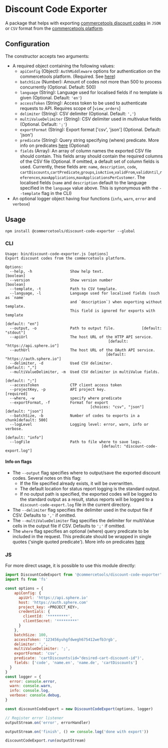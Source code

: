 # Discount Code Exporter

A package that helps with exporting [commercetools discount codes](https://docs.commercetools.com/http-api-projects-discountCodes.html) in `JSON` or `CSV` format from the [commercetools platform](https://docs.commercetools.com/).

## Configuration

The constructor accepts two arguments:

- A required object containing the following values:
  - `apiConfig` (Object): `AuthMiddleware` options for authentication on the commercetools platform. (Required. See [here](https://commercetools.github.io/nodejs/sdk/api/sdkMiddlewareAuth.html#named-arguments-options))
  - `batchSize` (Number): Amount of codes not more than 500 to process concurrently (Optional. Default: 500)
  - `language` (String): Language used for localised fields if no template is given (Optional. Default: `'en'`)
  - `accessToken` (String): Access token to be used to authenticate requests to API. Requires scope of [`view_orders`]
  - `delimiter` (String): CSV delimiter (Optional. Default: `','`)
  - `multiValueDelimiter` (String): CSV delimiter used in multivalue fields (Optional. Default: `';'`)
  - `exportFormat` (String): Export format ['csv', 'json'] (Optional. Default: 'json')
  - `predicate` (String): Query string specifying (where) predicate. More info on predicates [here](https://docs.commercetools.com/http-api.html#predicates) (Optional)
  - `fields` (Array<String>): An array of column names the exported CSV file should contain. This fields array should contain the required columns of the CSV file (Optional. If omitted, a default set of column fields is used. Currently, these fields are: `name`, `description`, `code`, `cartDiscounts`,`cartPredicate`,`groups`,`isActive`,`validFrom`,`validUntil`,`references`,`maxApplications`,`maxApplicationsPerCustomer`.
    The localised fields (`name` and `description` default to the language specified in the `language` value above.
    This is synonymous with the `--template` flag in the CLI)
- An optional logger object having four functions (`info`, `warn`, `error` and `verbose`)

## Usage

`npm install @commercetools/discount-code-exporter --global`

### CLI

```
Usage: bin/discount-code-exporter.js [options]
Export discount codes from the commercetools platform.

Options:
  --help, -h                 Show help text.                           [boolean]
  --version                  Show version number                       [boolean]
  --template, -t             Path to CSV template.
  --language, -l             Language used for localised fields (such as `name`
                             and `description`) when exporting without template.
                             This field is ignored for exports with template
                                                                 [default: "en"]
  --output, -o               Path to output file.            [default: "stdout"]
  --apiUrl                   The host URL of the HTTP API service.
                                              [default: "https://api.sphere.io"]
  --authUrl                  The host URL of the OAuth API service.
                                             [default: "https://auth.sphere.io"]
  --delimiter, -d            Used CSV delimiter.                  [default: ","]
  --multiValueDelimiter, -m  Used CSV delimiter in multiValue fields.
                                                                  [default: ";"]
  --accessToken              CTP client access token
  --projectKey, -p           API project key.                         [required]
  --where, -w                specify where predicate
  --exportFormat, -f         Format for export
                                      [choices: "csv", "json"] [default: "json"]
  --batchSize, -b            Number of codes to exports in a chunk[default: 500]
  --logLevel                 Logging level: error, warn, info or verbose.
                                                               [default: "info"]
  --logFile                  Path to file where to save logs.
                                           [default: "discount-code-export.log"]
```

#### Info on flags

- The `--output` flag specifies where to output/save the exported discount codes. Several notes on this flag:
  - If the file specified already exists, it will be overwritten.
  - The default location for status report logging is the standard output.
  - If no output path is specified, the exported codes will be logged to the standard output as a result, status reports will be logged to a `discount-code-export.log` file in the current directory.
- The `--delimiter` flag specifies the delimiter used in the output file if CSV. Defaults to `','` if omitted.
- The `--multiValueDelimiter` flag specifies the delimiter for multiValue cells in the output file if CSV. Defaults to `';'` if omitted.
- The `where` flag specifies an optional (where) query predicate to be included in the request. This predicate should be wrapped in single quotes ('single quoted predicate'). More info on predicates [here](https://docs.commercetools.com/http-api.html#predicates)

### JS

For more direct usage, it is possible to use this module directly:

```js
import DiscountCodeExport from '@commercetools/discount-code-exporter'
import fs from 'fs'

const options = {
    apiConfig: {
      apiUrl: 'https://api.sphere.io'
      host: 'https://auth.sphere.com'
      project_key: <PROJECT_KEY>,
      credentials: {
        clientId: '*********',
        clientSecret: '*********'
      }
    },
    batchSize: 100,
    accessToken: '123456yuhgfdwegh675412wefb3rgb',
    delimiter: ',',
    multiValueDelimiter: ';',
    exportFormat: 'csv',
    predicate: 'cartDiscounts(id="desired-cart-discount-id")',
    fields: ['code', 'name.en', 'name.de', 'cartDiscounts']
  }
}
const logger = {
  error: console.error,
  warn: console.warn,
  info: console.log,
  verbose: console.debug,
}

const discountCodeExport = new DiscountCodeExport(options, logger)

// Register error listener
outputStream.on('error', errorHandler)

outputStream.on('finish', () => console.log('done with export'))

discountCodeExport.run(outputStream)
```
